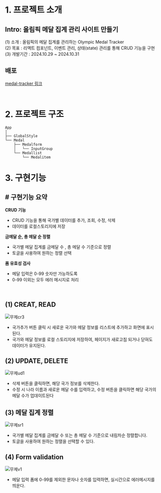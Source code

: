 # 1. 프로젝트 소개
## Intro: 올림픽 메달 집계 관리 사이트 만들기
(1) 소개 : 올림픽의 메달 집계를 관리하는 Olympic Medal Tracker <br>
(2) 목표 : 리액트 컴포넌트, 이벤트 관리, 상태(state) 관리를 통해 CRUD 기능을 구현 <br> 
(3) 개발기간 : 2024.10.29 ~ 2024.10.31

## 배포
[medal-tracker 링크](https://hyeonjy.github.io/medal-tracker)

<br>

# 2. 프로젝트 구조
```plaintext
App
│
├── GlobalStyle
└── Medal
    ├── Medalform
    │   └── InputGroup
    └── Medallist
        └── Medalitem
```

# 3. 구현기능
## # 구현기능 요약
**CRUD 기능**
- CRUD 기능을 통해 국가별 데이터를 추가, 조회, 수정, 삭제
- 데이터를 로컬스토리지에 저장

**금메달 순, 총 메달 순 정렬**
- 국가별 메달 집계를 금메달 수 , 총 메달 수 기준으로 정렬
- 토글을 사용하여 원하는 정렬 선택

**폼 유효성 검사**
- 메달 입력은 0-99 숫자만 가능하도록
- 0-99 이외는 모두 에러 메시지로 처리

<br>

## (1) CREAT, READ
![무제cr3](https://github.com/user-attachments/assets/3019718d-7baf-479e-8103-19d2141a0131)
- 국가추가 버튼 클릭 시 새로운 국가와 메달 정보를 리스트에 추가하고 화면에 표시된다.
- 국가와 메달 정보를 로컬 스토리지에 저장하여, 페이지가 새로고침 되거나 닫혀도 데이터가 유지된다.

## (2) UPDATE, DELETE
![무제ud1](https://github.com/user-attachments/assets/e751e157-2abf-480e-9a89-1831b19ce779)
-  삭제 버튼을 클릭하면, 해당 국가 정보를 삭제한다.
-  수정 시 나라 이름과 새로운 메달 수를 입력하고, 수정 버튼을 클릭하면 해당 국가의 메달 수가 업데이트된다

## (3) 메달 집계 정렬
![무제sr1](https://github.com/user-attachments/assets/3efb390d-2bf0-400b-9b05-b3e3b4513da6)
- 국가별 메달 집계를 금메달 수 또는 총 메달 수 기준으로 내림차순 정렬합니다.
- 토글을 사용하여 원하는 정렬을 선택할 수 있다.

## (4) Form validation
![무제v1](https://github.com/user-attachments/assets/a5a4db5c-904f-4a84-9509-147cab9a963a)
- 메달 입력 폼에 0-99를 제외한 문자나 숫자를 입력하면, 실시간으로 에러메시지를 띄운다.
